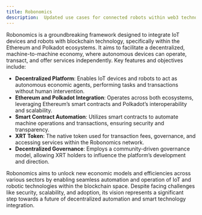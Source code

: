 ```yaml
---
title: Robonomics
description:  Updated use cases for connected robots within web3 technologies.
---
```


Robonomics is a groundbreaking framework designed to integrate IoT devices and robots with blockchain technology, specifically within the Ethereum and Polkadot ecosystems. It aims to facilitate a decentralized, machine-to-machine economy, where autonomous devices can operate, transact, and offer services independently. Key features and objectives include:

- **Decentralized Platform**: Enables IoT devices and robots to act as autonomous economic agents, performing tasks and transactions without human intervention.
- **Ethereum and Polkadot Integration**: Operates across both ecosystems, leveraging Ethereum’s smart contracts and Polkadot’s interoperability and scalability.
- **Smart Contract Automation**: Utilizes smart contracts to automate machine operations and transactions, ensuring security and transparency.
- **XRT Token**: The native token used for transaction fees, governance, and accessing services within the Robonomics network.
- **Decentralized Governance**: Employs a community-driven governance model, allowing XRT holders to influence the platform’s development and direction.

Robonomics aims to unlock new economic models and efficiencies across various sectors by enabling seamless automation and operation of IoT and robotic technologies within the blockchain space. Despite facing challenges like security, scalability, and adoption, its vision represents a significant step towards a future of decentralized automation and smart technology integration.